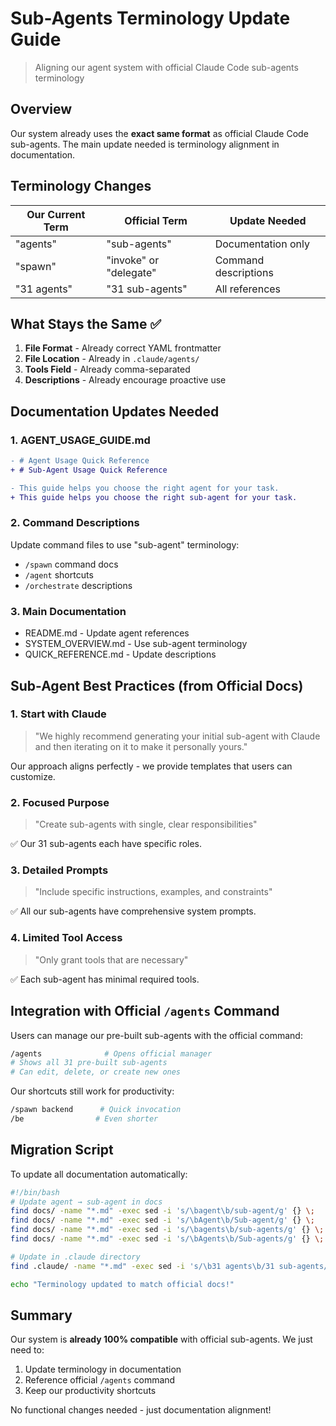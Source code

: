 # Sub-Agents Terminology Update Guide

> Aligning our agent system with official Claude Code sub-agents terminology

## Overview

Our system already uses the **exact same format** as official Claude Code sub-agents. The main update needed is terminology alignment in documentation.

## Terminology Changes

| Our Current Term | Official Term | Update Needed |
|------------------|---------------|---------------|
| "agents" | "sub-agents" | Documentation only |
| "spawn" | "invoke" or "delegate" | Command descriptions |
| "31 agents" | "31 sub-agents" | All references |

## What Stays the Same ✅

1. **File Format** - Already correct YAML frontmatter
2. **File Location** - Already in `.claude/agents/`
3. **Tools Field** - Already comma-separated
4. **Descriptions** - Already encourage proactive use

## Documentation Updates Needed

### 1. AGENT_USAGE_GUIDE.md
```diff
- # Agent Usage Quick Reference
+ # Sub-Agent Usage Quick Reference

- This guide helps you choose the right agent for your task.
+ This guide helps you choose the right sub-agent for your task.
```

### 2. Command Descriptions
Update command files to use "sub-agent" terminology:
- `/spawn` command docs
- `/agent` shortcuts
- `/orchestrate` descriptions

### 3. Main Documentation
- README.md - Update agent references
- SYSTEM_OVERVIEW.md - Use sub-agent terminology
- QUICK_REFERENCE.md - Update descriptions

## Sub-Agent Best Practices (from Official Docs)

### 1. Start with Claude
> "We highly recommend generating your initial sub-agent with Claude and then iterating on it to make it personally yours."

Our approach aligns perfectly - we provide templates that users can customize.

### 2. Focused Purpose
> "Create sub-agents with single, clear responsibilities"

✅ Our 31 sub-agents each have specific roles.

### 3. Detailed Prompts
> "Include specific instructions, examples, and constraints"

✅ All our sub-agents have comprehensive system prompts.

### 4. Limited Tool Access
> "Only grant tools that are necessary"

✅ Each sub-agent has minimal required tools.

## Integration with Official `/agents` Command

Users can manage our pre-built sub-agents with the official command:

```bash
/agents              # Opens official manager
# Shows all 31 pre-built sub-agents
# Can edit, delete, or create new ones
```

Our shortcuts still work for productivity:
```bash
/spawn backend      # Quick invocation
/be                # Even shorter
```

## Migration Script

To update all documentation automatically:

```bash
#!/bin/bash
# Update agent → sub-agent in docs
find docs/ -name "*.md" -exec sed -i 's/\bagent\b/sub-agent/g' {} \;
find docs/ -name "*.md" -exec sed -i 's/\bAgent\b/Sub-agent/g' {} \;
find docs/ -name "*.md" -exec sed -i 's/\bagents\b/sub-agents/g' {} \;
find docs/ -name "*.md" -exec sed -i 's/\bAgents\b/Sub-agents/g' {} \;

# Update in .claude directory
find .claude/ -name "*.md" -exec sed -i 's/\b31 agents\b/31 sub-agents/g' {} \;

echo "Terminology updated to match official docs!"
```

## Summary

Our system is **already 100% compatible** with official sub-agents. We just need to:

1. Update terminology in documentation
2. Reference official `/agents` command
3. Keep our productivity shortcuts

No functional changes needed - just documentation alignment!
